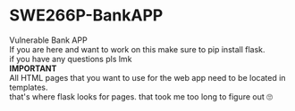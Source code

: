 # SWE266P-BankAPP
Vulnerable Bank APP  
If you are here and want to work on this make sure to pip install flask.  
if you have any questions pls lmk  
**IMPORTANT**  
All HTML pages that you want to use for the web app need to be located in templates.  
that's where flask looks for pages. that took me too long to figure out 🙄
